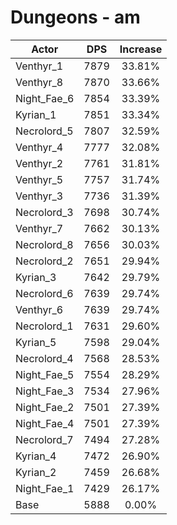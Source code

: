 # Dungeons - am
| Actor | DPS | Increase |
|---|:---:|:---:|
|Venthyr_1|7879|33.81%|
|Venthyr_8|7870|33.66%|
|Night_Fae_6|7854|33.39%|
|Kyrian_1|7851|33.34%|
|Necrolord_5|7807|32.59%|
|Venthyr_4|7777|32.08%|
|Venthyr_2|7761|31.81%|
|Venthyr_5|7757|31.74%|
|Venthyr_3|7736|31.39%|
|Necrolord_3|7698|30.74%|
|Venthyr_7|7662|30.13%|
|Necrolord_8|7656|30.03%|
|Necrolord_2|7651|29.94%|
|Kyrian_3|7642|29.79%|
|Necrolord_6|7639|29.74%|
|Venthyr_6|7639|29.74%|
|Necrolord_1|7631|29.60%|
|Kyrian_5|7598|29.04%|
|Necrolord_4|7568|28.53%|
|Night_Fae_5|7554|28.29%|
|Night_Fae_3|7534|27.96%|
|Night_Fae_2|7501|27.39%|
|Night_Fae_4|7501|27.39%|
|Necrolord_7|7494|27.28%|
|Kyrian_4|7472|26.90%|
|Kyrian_2|7459|26.68%|
|Night_Fae_1|7429|26.17%|
|Base|5888|0.00%|
